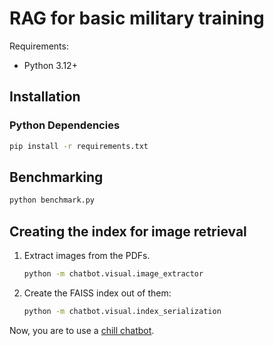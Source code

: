 # RAG for basic military training

Requirements:
- Python 3.12+

## Installation

### Python Dependencies

```bash
pip install -r requirements.txt
```

## Benchmarking

```bash
python benchmark.py
```


## Creating the index for image retrieval

1. Extract images from the PDFs.
    ```bash
   python -m chatbot.visual.image_extractor
   ```
2. Create the FAISS index out of them:
   ```bash
   python -m chatbot.visual.index_serialization
   ```

Now, you are to use a [chill chatbot](./chatbot/chill_chatbot.py).